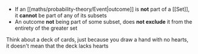 - If an [[maths/probability-theory/Event|outcome]] is **not** part of a [[Set]], it **cannot** be part of any of its subsets
- An outcome **not** being part of some subset, does **not exclude** it from the entirety of the greater set

Think about a deck of cards, just because you draw a hand with no hearts, it doesn't mean that the deck lacks hearts
